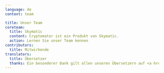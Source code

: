 ```yaml
---
language: de
context: team

title: Unser Team
coreteam:
  title: Skymatic
  content: Cryptomator ist ein Produkt von Skymatic.
  action: Lernen Sie unser Team kennen
contributors:
  title: Mitwirkende
translators:
  title: Übersetzer
  thanks: Ein besonderer Dank gilt allen unseren Übersetzern auf <a href="https://poeditor.com/projects/po_edit?id=52217" target="_blank">POEditor</a>, die Cryptomator auf vielen verschiedenen Sprachen verfügbar gemacht haben.
---
```

